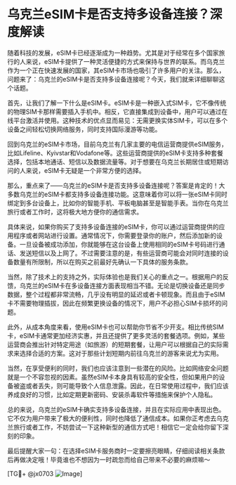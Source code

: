 # 乌克兰eSIM卡是否支持多设备连接？深度解读

随着科技的发展，eSIM卡已经逐渐成为一种趋势。尤其是对于经常在多个国家旅行的人来说，eSIM卡提供了一种灵活便捷的方式来保持与世界的联系。而乌克兰作为一个正在快速发展的国家，其eSIM卡市场也吸引了许多用户的关注。那么，问题来了：乌克兰的eSIM卡是否支持多设备连接呢？今天，我们就来详细聊聊这个话题。

首先，让我们了解一下什么是eSIM卡。eSIM卡是一种嵌入式SIM卡，它不像传统的物理SIM卡那样需要插入手机中。相反，它直接集成到设备中，用户可以通过在线平台激活并使用。这种技术的优点显而易见：无需更换实体SIM卡，可以在多个设备之间轻松切换网络服务，同时支持国际漫游等功能。

回到乌克兰的eSIM卡市场，目前乌克兰有几家主要的电信运营商提供eSIM服务，比如Lifeline、Kyivstar和Vodafone等。这些运营商提供的eSIM卡支持多种套餐选择，包括本地通话、短信以及数据流量等。对于想要在乌克兰长期居住或短期访问的人来说，eSIM卡无疑是一个非常方便的选择。

那么，重点来了——乌克兰的eSIM卡是否支持多设备连接呢？答案是肯定的！大多数乌克兰的eSIM卡都支持多设备连接功能。这意味着你可以将一张eSIM卡同时绑定到多台设备上，比如你的智能手机、平板电脑甚至是智能手表。当你在乌克兰旅行或者工作时，这将极大地方便你的通信需求。

具体来说，如果你购买了支持多设备连接的eSIM卡，你可以通过运营商提供的应用程序或者网站进行设置。通常情况下，你需要登录你的账户，然后添加新的设备。一旦设备被成功添加，你就能够在这台设备上使用相同的eSIM卡号码进行通话、发送短信以及上网了。不过需要注意的是，有些运营商可能会对同时连接的设备数量有所限制，所以在购买之前最好先确认一下具体的服务条款。

当然，除了技术上的支持之外，实际体验也是我们关心的重点之一。根据用户的反馈，乌克兰的eSIM卡在多设备连接方面表现相当不错。无论是切换设备还是同步数据，整个过程都非常流畅，几乎没有明显的延迟或者卡顿现象。而且由于eSIM卡不需要物理插拔，因此在频繁更换设备的情况下，用户不必担心SIM卡损坏的问题。

此外，从成本角度来看，使用eSIM卡也可以帮助你节省不少开支。相比传统SIM卡，eSIM卡通常更加经济实惠，并且还提供了更多灵活的套餐选项。例如，某些运营商会推出针对特定用途（如旅游）的短期套餐，让用户可以根据自己的实际需求来选择合适的方案。这对于那些计划短期内前往乌克兰的游客来说尤为实用。

当然，在享受便利的同时，我们也应该注意到一些潜在的风险。比如网络安全问题就是一个不容忽视的因素。虽然eSIM卡本身具有较高的安全性，但如果用户的设备被盗或者丢失，则可能导致个人信息泄露。因此，在日常使用过程中，我们应该养成良好的习惯，比如定期更新密码、安装杀毒软件等措施来保护个人隐私。

总的来说，乌克兰的eSIM卡确实支持多设备连接，并且在实际应用中表现出色。它不仅为用户带来了极大的便利性，同时也降低了通信成本。如果你正考虑去乌克兰旅行或者工作，不妨尝试一下这种新型的通信方式吧！相信它一定会给你留下深刻的印象。

最后提醒大家一句：在选择eSIM卡服务商时一定要擦亮眼睛，仔细阅读相关条款后再做决定哦！毕竟谁也不想因为一时疏忽而给自己带来不必要的麻烦嘛～

[TG💪+ @jx0703 ![Image](https://github.com/user-attachments/assets/dbca1d08-cadb-493c-b0ec-ad6f7a83f270)]